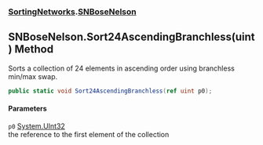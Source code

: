 ### [SortingNetworks](./SortingNetworks.md 'SortingNetworks').[SNBoseNelson](./SortingNetworks-SNBoseNelson.md 'SortingNetworks.SNBoseNelson')
## SNBoseNelson.Sort24AscendingBranchless(uint) Method
Sorts a collection of 24 elements in ascending order using branchless min/max swap.  
```csharp
public static void Sort24AscendingBranchless(ref uint p0);
```
#### Parameters
<a name='SortingNetworks-SNBoseNelson-Sort24AscendingBranchless(uint)-p0'></a>
`p0` [System.UInt32](https://docs.microsoft.com/en-us/dotnet/api/System.UInt32 'System.UInt32')  
the reference to the first element of the collection  
  
